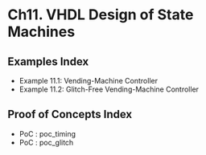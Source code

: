 # Ch11. VHDL Design of State Machines

## Examples Index
* Example 11.1: Vending-Machine Controller
* Example 11.2: Glitch-Free Vending-Machine Controller

## Proof of Concepts Index
* PoC :  poc_timing
* PoC :  poc_glitch
